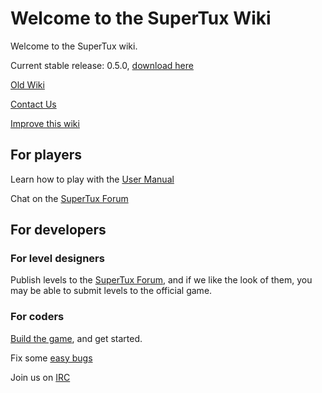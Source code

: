 # Welcome to the SuperTux Wiki

Welcome to the SuperTux wiki. 

Current stable release: 0.5.0, [download here](https://supertuxproject.org/download.html)

[Old Wiki](http://supertux.lethargik.org/wiki/Main_Page)

[Contact Us](https://www.supertux.org/contact.html)

[Improve this wiki](https://github.com/SuperTux/wiki/wiki)

## For players

Learn how to play with the [User Manual](https://github.com/SuperTux/supertux/wiki/User-Manual)

Chat on the [SuperTux Forum](http://forum.freegamedev.net/viewforum.php?f=66&sid=7d271ca537028e81027e0b3cdab4f0ca)

## For developers

### For level designers

Publish levels to the [SuperTux Forum](http://forum.freegamedev.net/viewforum.php?f=66&sid=7d271ca537028e81027e0b3cdab4f0ca),
and if we like the look of them, you may be able to submit levels to the official game.

### For coders

[Build the game](https://github.com/SuperTux/supertux/wiki/Building), and get started.

Fix some [easy bugs](https://github.com/SuperTux/supertux/issues?q=is%3Aopen+is%3Aissue+label%3Adifficulty%3Aeasy)

Join us on [IRC](https://github.com/SuperTux/supertux/wiki/IRC)
